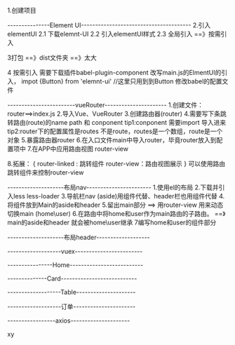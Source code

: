 1.创建项目

---------------Element UI---------------------------------------
2.引入elementUI
 2.1 下载elemnt-UI
 2.2 引入elementUI样式
 2.3 全局引入 ==》按需引入

3打包 ==》dist文件夹
 ==》太大   

4 按需引入 需要下载插件babel-plugin-component
改写main.js的ElmentUI的引入，
   impot {Button} from  'elemnt-ui'   //这里只用到到Button
   修改babel的配置文件


------------------------vueRouter----------------------
1.创建文件：router==>index.js
2.导入Vue、VueRouter
3.创建路由器(router)
4.需要写下条跳转路由(route)的name path 和 conponent 
   tip1:conponent 需要import 导入进来
   tip2:router下的配置属性是routes 不是route，routes是一个数组，route是一个对象
5.暴露路由器router
6.在入口文件main中导入router，毕竟router放入到配置项中
7.在APP中应用路由视图 router-view

8.拓展：
{
   router-linked : 跳转组件
   router-view：路由视图展示
}
可以使用路由跳转组件来控制router-view


--------------------布局nav-----------------------
1.使用el的布局
2.下载并引入less less-loader
3.导航栏nav (aside)用组件代替、header栏也用组件代替
4.将组件放到Main的aside和header
5.留出main部分 ==> 用router-view 用来动态切换main (home\user)
6.在路由中将home和user作为main路由的子路由。 ==》main的aside和header 就会被home\user继承
7编写home和user的组件部分

--------------------布局header-------------------




-------------------vuex------------------------



----------------Home--------------------------


--------------Card---------------------------


-------------------Table---------------------


-------------------订单----------------------



-----------------axios---------------------

xy





